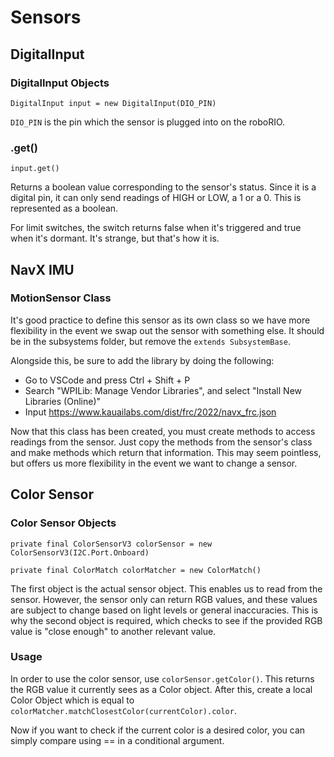# Sensors

## DigitalInput

### DigitalInput Objects

`DigitalInput input = new DigitalInput(DIO_PIN)`

`DIO_PIN` is the pin which the sensor is plugged into on the roboRIO.

### .get()

`input.get()`

Returns a boolean value corresponding to the sensor's status. Since it is a digital pin, it can only send readings of HIGH or LOW, a 1 or a 0. This is represented as a boolean.

For limit switches, the switch returns false when it's triggered and true when it's dormant. It's strange, but that's how it is.

## NavX IMU

### MotionSensor Class

It's good practice to define this sensor as its own class so we have more flexibility in the event we swap out the sensor with something else. It should be in the subsystems folder, but remove the `extends SubsystemBase`.

Alongside this, be sure to add the library by doing the following:

- Go to VSCode and press Ctrl + Shift + P
- Search "WPILib: Manage Vendor Libraries", and select "Install New Libraries (Online)"
- Input https://www.kauailabs.com/dist/frc/2022/navx_frc.json 

Now that this class has been created, you must create methods to access readings from the sensor. Just copy the methods from the sensor's class and make methods which return that information. This may seem pointless, but offers us more flexibility in the event we want to change a sensor.

## Color Sensor

### Color Sensor Objects

`private final ColorSensorV3 colorSensor = new ColorSensorV3(I2C.Port.Onboard)`

`private final ColorMatch colorMatcher = new ColorMatch()`

The first object is the actual sensor object. This enables us to read from the sensor. However, the sensor only can return RGB values, and these values are subject to change based on light levels or general inaccuracies. This is why the second object is required, which checks to see if the provided RGB value is "close enough" to another relevant value.

### Usage

In order to use the color sensor, use `colorSensor.getColor()`. This returns the RGB value it currently sees as a Color object. After this, create a local Color Object which is equal to `colorMatcher.matchClosestColor(currentColor).color`.

Now if you want to check if the current color is a desired color, you can simply compare using == in a conditional argument.
